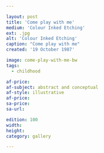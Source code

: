 ```yaml
---

layout: post
title: 'Come play with me'
medium: 'Colour Inked Etching'
ext: .jpg
alt: 'Colour Inked Etching'
caption: "Come play with me"
created: '19 October 1987'

image: come-play-with-me-bw
tags:
  - childhood

af-price:
af-subject: abstract and conceptual
af-style: illustrative
af-price:
sa-price:
sa-url:

edition: 100
width:
height:
category: gallery

---
```

